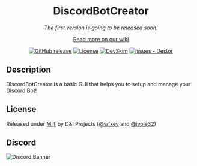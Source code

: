 <div align="center">
  
# DiscordBotCreator

*The first version is going to be released soon!*

[Read more on our wiki](../../wiki)

[![GitHub release](https://img.shields.io/github/release/wfxey/DiscordBotCreator?include_prereleases=&sort=semver&color=blue)](https://github.com/wfxey/DiscordBotCreator/releases/)
[![License](https://img.shields.io/badge/License-MIT-blue)](#license)
[![DevSkim](https://github.com/wfxey/DiscordBotCreator/actions/workflows/devskim.yml/badge.svg?branch=main)](https://github.com/wfxey/DiscordBotCreator/actions/workflows/devskim.yml)
[![issues - Destor](https://img.shields.io/github/issues/wfxey/DiscordBotCreator)](https://github.com/wfxey/DiscordBotCreator/issues)

</div>

## Description 
DiscordBotCreator is a basic GUI that helps you to setup and manage your Discord Bot!

## License


Released under [MIT](/LICENSE) by D&I Projects ([@wfxey](https://github.com/wfxey) and [@ivole32](https://github.com/ivole32))

## Discord
![Discord Banner](https://discord.com/api/guilds/1230908371490570314/widget.png?style=banner2)
